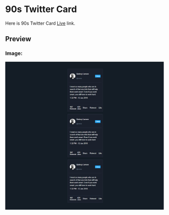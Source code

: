 # 90s Twitter Card

Here is 90s Twitter Card [Live](https://90stwittercard.netlify.app/) link.

## Preview
### Image:
<p align="center">
    <img src="./images/image.png" />
</p>
